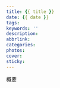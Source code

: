 ```yaml
---
title: {{ title }}
date: {{ date }}
tags:
keywords: ''
description: 
abbrlink: 
categories:
photos:
cover:
sticky:
---
```


概要

<!-- more -->
